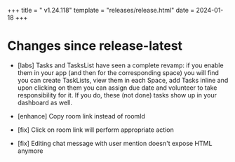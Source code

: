 +++
title = " v1.24.118"
template = "releases/release.html"
date = 2024-01-18
+++

# Changes since release-latest 
- [labs] Tasks and TasksList have seen a complete revamp: if you enable them in your app (and then for the corresponding space) you will find you can create TaskLists, view them in each Space, add Tasks inline and upon clicking on them you can assign due date and volunteer to take responsibility for it. If you do, these (not done) tasks show up in your dashboard as well.

- [enhance] Copy room link instead of roomId
- [fix] Click on room link will perform appropriate action
- [fix] Editing chat message with user mention doesn't expose HTML anymore
